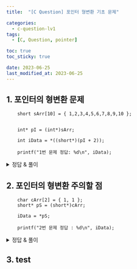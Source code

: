 ```yaml
---
title:  "[C Question] 포인터 형변환 기초 문제"

categories:
  - c-question-lv1
tags:
  - [C, Question, pointer]

toc: true
toc_sticky: true

date: 2023-06-25
last_modified_at: 2023-06-25
---
```


<!-- post 폴더 이름 -> 연관성을 찾지못함 ( 이상하게 바꿔도 정상적으로 작동했기때문 ) -->


## 1. 포인터의 형변환 문제
```
	short sArr[10] = { 1,2,3,4,5,6,7,8,9,10 };


	int* pI = (int*)sArr;

	int iData = *((short*)(pI + 2));

	printf("1번 문제 정답: %d\n", iData);
```

<details>
<summary> 정답 & 풀이 </summary>
<div markdown="1">


1. short형으로 만들어진 sArr의 배열을 pI의 변수는 int형 포인터로 보고 있다.
2. 이 말은 배열의 크기가 2byte 씩 차지하고 있었지만 pI는 4byte로 보고 있다는 것이다.
3. 여기까지 정리하면 pI는 sArr 이라는 변수와 마찬가지로 배열의 첫번째를 보고 있는 것까지는 동일하나,
    sArr는 2byte씩 보고있고, pI는 4byte씩 보고 있다는 뜻이다.
4. pI 에게 +2 를 해준다면 다음 다음 주소 값을 보고 있게 된다. ( 이 부분은 그림으로 나타내는 것이 이해하기 쉬우니 그림을 첨부하자. )
    - ![image](https://github.com/whalebee/Whalebee.github.io/assets/127908829/58362da3-4c63-4410-8b9f-cb544063482a)
    - 위의 그림을 보면 pI는 주소값에 +1을 할 때마다 4byte씩 건너뛰게 되고, sArr은 2byte씩 건너뛰게 된다는 것을 알 수 있다.
5. 그러므로, pI+2의 값은 4와 5사이에 있는 주소값에 도착했다고 볼 수 있다.
6. 여기서 short으로 다시 캐스팅을 해주었다 (= A의 상황), 만약 그렇지 않다면? (= B의 상황) 아래 그림으로 보자
    - ![image](https://github.com/whalebee/Whalebee.github.io/assets/127908829/d9849479-d27d-41ca-834a-f884a6f4b12c)
    - 위의 그림처럼 강제캐스팅을 한 A는 그대로 5의 값을 표현할 수 있지만,
    - 강제 캐스팅을 하지 않는 상황(= B)이라면? 값은 단번에 예상하기가 힘들다.
    - 왜 예상하기 힘든지는 2번문제로 이어진다 !

</div>
</details>



## 2. 포인터의 형변환 주의할 점
```
	char cArr[2] = { 1, 1 };
	short* pS = (short*)cArr;

	iData = *pS;

	printf("2번 문제 정답 : %d\n", iData);
```

<details>
<summary> 정답 & 풀이 </summary>
<div markdown="1">

1. 이번에는 1번문제와 다르게 값을 출력할 때 원래 자료형은 char 형으로 변환하지 않고 short형으로 그대로 뽑으려했다.
2. 값이 1번문제처럼 표현할 수 있는가? -> 그렇지 않다.
3. 왜?  -> 아래 그림을 보자.
   - ![image](https://github.com/whalebee/Whalebee.github.io/assets/127908829/15001ce5-e0d1-4d55-b962-77d240062d60)
   - 위의 그림처럼 short형으로 cArr을 바라봤을 때 {1, 1} 안에 있는 1과 1을 모두 바라보게 되고,
   - 그걸 bit로 표현했을 때 오른쪽 아래의 그림과 같아진다.
   - 1byte의 비트가 1로 변환되었을 때 255를 가르키고, 그 다음의 수인 0000 0001 0000 0000 은 256이 된다.
   - 그 다음 맨 오른쪽 1byte부분도 1을 가지고 있으므로 0000 0001 의 비트를 10진수로 표현하면 1이다.
   - short는 16개의 bit를 가지므로,
   - 즉, 0000 0001 0000 0001 이라는 비트의 표현을 한 pS는 iData에 대입이 되고 그걸 10진수로 풀면 (256 + 1 인)257이 되는 것이다.
</div>
</details>

## 3. test
<script src="https://gist.github.com/whalebee/9aa6b0fb1bdd8710c2d2b1fa4132fba2.js"></script>